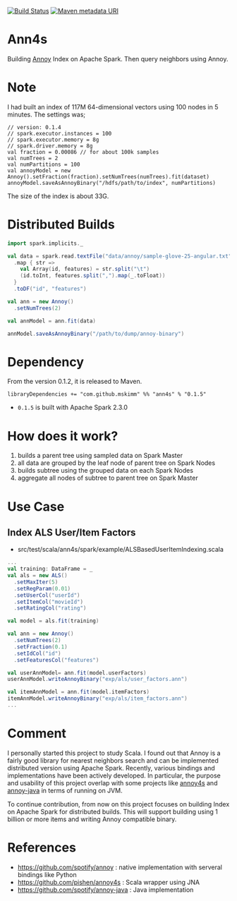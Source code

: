 [![Build Status](https://travis-ci.org/mskimm/ann4s.svg?branch=master)](https://travis-ci.org/mskimm/ann4s)
[![Maven metadata URI](https://img.shields.io/maven-metadata/v/http/central.maven.org/maven2/com/github/mskimm/ann4s_2.11/maven-metadata.xml.svg)](http://search.maven.org/#artifactdetails%7Ccom.github.mskimm%7Cann4s_2.11%7C0.1.4%7Cjar)

# Ann4s

Building [Annoy](https://github.com/spotify/annoy) Index on Apache Spark. Then query neighbors using Annoy.

# Note

I had built an index of 117M 64-dimensional vectors using 100 nodes in 5 minutes. The settings was;
```
// version: 0.1.4
// spark.executor.instances = 100
// spark.executor.memory = 8g
// spark.driver.memory = 8g
val fraction = 0.00086 // for about 100k samples
val numTrees = 2
val numPartitions = 100
val annoyModel = new Annoy().setFraction(fraction).setNumTrees(numTrees).fit(dataset)
annoyModel.saveAsAnnoyBinary("/hdfs/path/to/index", numPartitions)
```

The size of the index is about 33G.

# Distributed Builds

```scala
import spark.implicits._

val data = spark.read.textFile("data/annoy/sample-glove-25-angular.txt")
  .map { str =>
    val Array(id, features) = str.split("\t")
    (id.toInt, features.split(",").map(_.toFloat))
  }
  .toDF("id", "features")

val ann = new Annoy()
  .setNumTrees(2)

val annModel = ann.fit(data)

annModel.saveAsAnnoyBinary("/path/to/dump/annoy-binary")
```

# Dependency

From the version 0.1.2, it is released to Maven.

```
libraryDependencies += "com.github.mskimm" %% "ann4s" % "0.1.5"
```
 - `0.1.5` is built with Apache Spark 2.3.0
 
# How does it work?

1. builds a parent tree using sampled data on Spark Master
2. all data are grouped by the leaf node of parent tree on Spark Nodes
3. builds subtree using the grouped data on each Spark Nodes
4. aggregate all nodes of subtree to parent tree on Spark Master
 
# Use Case

## Index ALS User/Item Factors
 - src/test/scala/ann4s/spark/example/ALSBasedUserItemIndexing.scala
 
```scala
...
val training: DataFrame = _
val als = new ALS()
  .setMaxIter(5)
  .setRegParam(0.01)
  .setUserCol("userId")
  .setItemCol("movieId")
  .setRatingCol("rating")

val model = als.fit(training)

val ann = new Annoy()
  .setNumTrees(2)
  .setFraction(0.1)
  .setIdCol("id")
  .setFeaturesCol("features")

val userAnnModel= ann.fit(model.userFactors)
userAnnModel.writeAnnoyBinary("exp/als/user_factors.ann")

val itemAnnModel = ann.fit(model.itemFactors)
itemAnnModel.writeAnnoyBinary("exp/als/item_factors.ann")
...
```

# Comment

I personally started this project to study Scala. I found out that Annoy
is a fairly good library for nearest neighbors search and can be implemented
distributed version using Apache Spark. Recently, various bindings and
implementations have been actively developed. In particular, the purpose
and usability of this project overlap with some projects like
[annoy4s](https://github.com/annoy4s/annoy4s) and
[annoy-java](https://github.com/spotify/annoy-java) in terms of running on JVM. 

To continue contribution, from now on this project focuses on building Index 
on Apache Spark for distributed builds. This will support building using 
1 billion or more items and writing Annoy compatible binary.

# References

 - https://github.com/spotify/annoy : native implementation with serveral bindings like Python
 - https://github.com/pishen/annoy4s : Scala wrapper using JNA
 - https://github.com/spotify/annoy-java : Java implementation
